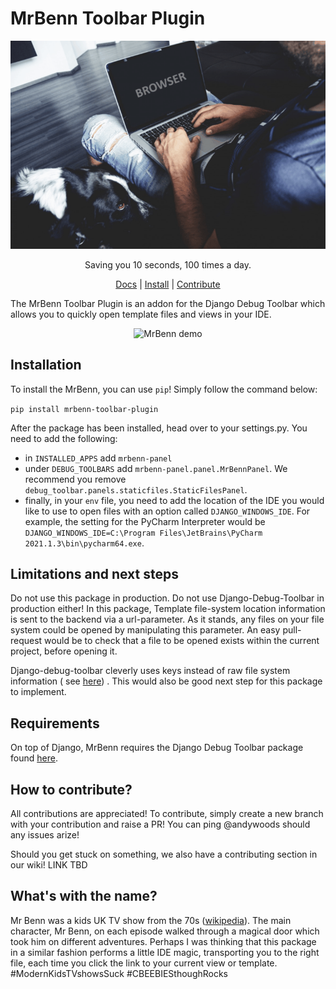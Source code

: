 # MrBenn Toolbar Plugin

<p align="center">
    <img alt="MrBenn explainer animation" src="https://github.com/andytwoods/mrbenn/blob/main/.github/images/mrbenn.gif?raw=true">
</p>

<p align="center">
Saving you 10 seconds, 100 times a day.
</p>

<p align="center">
    <a href="https://mrbenn.readthedocs.io/en/latest/index.html">Docs</a> |
    <a href="https://pypi.org/project/mrbenn-toolbar-plugin/">Install</a> |
    <a href="https://github.com/andytwoods/mrbenn/projects/1">Contribute</a> 
</p>

The MrBenn Toolbar Plugin is an addon for the Django Debug Toolbar which allows you to quickly open template files and
views in your IDE.

<p align="center">
    <img alt="MrBenn demo" src="https://user-images.githubusercontent.com/36422452/142882309-3885b572-45ed-4b98-876a-f25abb68192a.png">
</p>

## Installation

To install the MrBenn, you can use `pip`! Simply follow the command below:

```pip install mrbenn-toolbar-plugin```

After the package has been installed, head over to your settings.py. You need to add the following:

- in ``INSTALLED_APPS`` add ``mrbenn-panel``
- under ``DEBUG_TOOLBARS`` add ``mrbenn-panel.panel.MrBennPanel``. We recommend you remove
  `debug_toolbar.panels.staticfiles.StaticFilesPanel`.
- finally, in your `env` file, you need to add the location of the IDE you would like to use to open files with an
  option called ``DJANGO_WINDOWS_IDE``. For example, the setting for the PyCharm Interpreter would
  be `DJANGO_WINDOWS_IDE=C:\Program Files\JetBrains\PyCharm 2021.1.3\bin\pycharm64.exe`.

## Limitations and next steps

Do not use this package in production. Do not use Django-Debug-Toolbar in production either! In this package, Template
file-system location information is sent to the backend via a url-parameter. As it stands, any files on your file system
could be opened by manipulating this parameter. An easy pull-request would be to check that a file to be opened exists
within the current project, before opening it.

Django-debug-toolbar cleverly uses keys instead of raw file system information (
see [here](https://github.com/jazzband/django-debug-toolbar/blob/5665d6808ce0780d2594157684dd6869d1e048a5/debug_toolbar/panels/templates/views.py#L19))
. This would also be good next step for this package to implement.

## Requirements

On top of Django, MrBenn requires the Django Debug Toolbar package found
[here](https://github.com/jazzband/django-debug-toolbar).

## How to contribute?

All contributions are appreciated! To contribute, simply create a new branch with your contribution and raise a PR! You
can ping @andywoods should any issues arize!

Should you get stuck on something, we also have a contributing section in our wiki! LINK TBD

## What's with the name?

Mr Benn was a kids UK TV show from the 70s ([wikipedia](https://en.wikipedia.org/wiki/Mr_Benn)). The main character, Mr
Benn, on each episode walked through a magical door which took him on different adventures. Perhaps I was thinking that
this package in a similar fashion performs a little IDE magic, transporting you to the right file, each time you click
the link to your current view or template. #ModernKidsTVshowsSuck #CBEEBIESthoughRocks